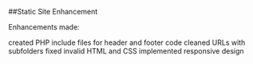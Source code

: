 ##Static Site Enhancement

Enhancements made:

created PHP include files for header and footer code
cleaned URLs with subfolders
fixed invalid HTML and CSS
implemented responsive design
